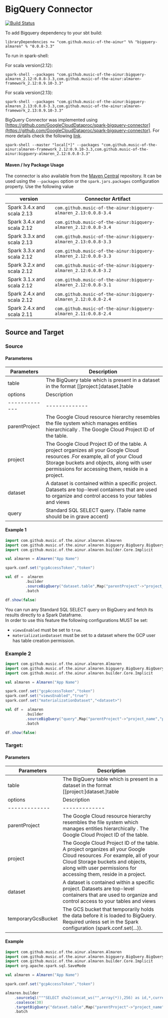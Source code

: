 # BigQuery Connector

[![Build Status](https://github.com/modakanalytics/bigquery.almaren/actions/workflows/bigquery.almaren-githubactions.yml/badge.svg)](https://github.com/modakanalytics/bigquery.almaren/actions/workflows/bigquery.almaren-githubactions.yml)

To add Bigquery  dependency to your sbt build:

```
libraryDependencies += "com.github.music-of-the-ainur" %% "bigquery-almaren" % "0.0.8-3.3"
```

To run in spark-shell:

For scala version(2.12):

```
spark-shell --packages "com.github.music-of-the-ainur:bigquery-almaren_2.12:0.0.8-3.3,com.github.music-of-the-ainur:almaren-framework_2.12:0.9.10-3.3"
```

For scala version(2.13):

```
spark-shell --packages "com.github.music-of-the-ainur:bigquery-almaren_2.13:0.0.8-3.3,com.github.music-of-the-ainur:almaren-framework_2.13:0.9.10-3.3"
```

BigQuery Connector was implemented using [https://github.com/GoogleCloudDataproc/spark-bigquery-connector](https://github.com/GoogleCloudDataproc/spark-bigquery-connector).
For more details check the following [link](https://github.com/GoogleCloudDataproc/spark-bigquery-connector).

```
spark-shell --master "local[*]" --packages "com.github.music-of-the-ainur:almaren-framework_2.12:0.9.10-3.3,com.github.music-of-the-ainur:bigquery-almaren_2.12:0.0.8-3.3"
```

#### Maven / Ivy Package Usage
The connector is also available from the
[Maven Central](https://mvnrepository.com/artifact/com.github.music-of-the-ainur)
repository. It can be used using the `--packages` option or the
`spark.jars.packages` configuration property. Use the following value

| version                    | Connector Artifact                                              |
|----------------------------|-----------------------------------------------------------------|
| Spark 3.4.x and scala 2.13 | `com.github.music-of-the-ainur:bigquery-almaren_2.13:0.0.8-3.4` |
| Spark 3.4.x and scala 2.12 | `com.github.music-of-the-ainur:bigquery-almaren_2.12:0.0.8-3.4` |
| Spark 3.3.x and scala 2.13 | `com.github.music-of-the-ainur:bigquery-almaren_2.13:0.0.8-3.3` |
| Spark 3.3.x and scala 2.12 | `com.github.music-of-the-ainur:bigquery-almaren_2.12:0.0.8-3.3` |
| Spark 3.2.x and scala 2.12 | `com.github.music-of-the-ainur:bigquery-almaren_2.12:0.0.8-3.2` |
| Spark 3.1.x and scala 2.12 | `com.github.music-of-the-ainur:bigquery-almaren_2.12:0.0.8-3.1` |
| Spark 2.4.x and scala 2.12 | `com.github.music-of-the-ainur:bigquery-almaren_2.12:0.0.8-2.4` |
| Spark 2.4.x and scala 2.11 | `com.github.music-of-the-ainur:bigquery-almaren_2.11:0.0.8-2.4` |

## Source and Target

### Source 
#### Parameteres

| Parameters | Description             |
|------------|-------------------------|
| table          | The BigQuery table which is present in a dataset in the format [[project:]dataset.]table       |
| options    |  Description  |
|-------------| -------------|
| parentProject   | The Google Cloud resource hierarchy resembles the file system which manages entities hierarchically . The Google Cloud Project ID of the table.  |
| project | The Google Cloud Project ID of the table. A project organizes all your Google Cloud resources .For example, all of your Cloud Storage buckets and objects, along with user permissions for accessing them, reside in a project.                |
| dataset      |  A dataset is contained within a specific project. Datasets are top-level containers that are used to organize and control access to your tables and views        |
|query      |  Standard SQL SELECT query. (Table name should be in grave accent)  |


#### Example 1


```scala
import com.github.music.of.the.ainur.almaren.Almaren
import com.github.music.of.the.ainur.almaren.bigquery.BigQuery.BigQueryImplicit
import com.github.music.of.the.ainur.almaren.builder.Core.Implicit

val almaren = Almaren("App Name")

spark.conf.set("gcpAccessToken","token")

val df =  almaren
         .builder
         .sourceBigQuery("dataset.table",Map("parentProject"->"project_name","project"->"project_name"))
         .batch

df.show(false)
```


You can run any Standard SQL SELECT query on BigQuery and fetch its results directly to a Spark Dataframe.        
In order to use this feature the following configurations MUST be set:
* `viewsEnabled` must be set to `true`.
* `materializationDataset` must be set to a dataset where the GCP user has table
  creation permission.
### Example 2
```scala
import com.github.music.of.the.ainur.almaren.Almaren
import com.github.music.of.the.ainur.almaren.bigquery.BigQuery.BigQueryImplicit
import com.github.music.of.the.ainur.almaren.builder.Core.Implicit

val almaren = Almaren("App Name")

spark.conf.set("gcpAccessToken","token")
spark.conf.set("viewsEnabled","true")
spark.conf.set("materializationDataset","<dataset>")

val df =  almaren
         .builder
         .sourceBigQuery("query",Map("parentProject"->"project_name","project"->"project_name"))
         .batch

df.show(false)
```


### Target:
#### Parameters

| Parameters | Description             |
|------------|-------------------------|
| table          | The BigQuery table which is present in a dataset in the format [[project:]dataset.]table       |
| options    |  Description |
|-------------| -------------|
| parentProject   | The Google Cloud resource hierarchy resembles the file system which manages entities hierarchically . The Google Cloud Project ID of the table.   |
| project | The Google Cloud Project ID of the table. A project organizes all your Google Cloud resources .For example, all of your Cloud Storage buckets and objects, along with user permissions for accessing them, reside in a project.                 |
| dataset      | A dataset is contained within a specific project. Datasets are top-level containers that are used to organize and control access to your tables and views          |
| temporaryGcsBucket      |  The GCS bucket that temporarily holds the data before it is loaded to BigQuery. Required unless set in the Spark configuration (spark.conf.set(...)).          |

#### Example

```scala
import com.github.music.of.the.ainur.almaren.Almaren
import com.github.music.of.the.ainur.almaren.bigquery.BigQuery.BigQueryImplicit
import com.github.music.of.the.ainur.almaren.builder.Core.Implicit
import org.apache.spark.sql.SaveMode

val almaren = Almaren("App Name")

spark.conf.set("gcpAccessToken","token")

almaren.builder
    .sourceSql("""SELECT sha2(concat_ws("",array(*)),256) as id,*,current_timestamp from deputies""")
    .coalesce(30)
    .targetBigQuery("dataset.table",Map("parentProject"->"project_name","project"->"project_name","temporaryGcsBucket"->"bucket"),SaveMode.Overwrite)
    .batch
```


